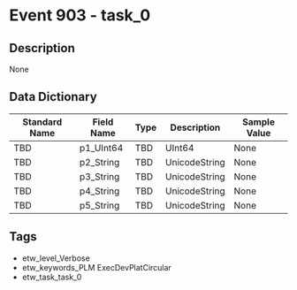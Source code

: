 # Event 903 - task_0

## Description
None

## Data Dictionary
|Standard Name|Field Name|Type|Description|Sample Value|
|---|---|---|---|---|
|TBD|p1_UInt64|TBD|UInt64|None|None|
|TBD|p2_String|TBD|UnicodeString|None|None|
|TBD|p3_String|TBD|UnicodeString|None|None|
|TBD|p4_String|TBD|UnicodeString|None|None|
|TBD|p5_String|TBD|UnicodeString|None|None|

## Tags
* etw_level_Verbose
* etw_keywords_PLM ExecDevPlatCircular
* etw_task_task_0